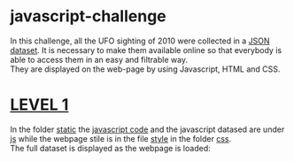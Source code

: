 # javascript-challenge
In this challenge, all the UFO sighting of 2010 were collected in a [JSON dataset](./UFO-level-1/static/js/data.js). It is necessary to make them available online so that everybody is able to access them in an easy and filtrable way. \
They are displayed on the web-page by using Javascript, HTML and CSS. 
# [LEVEL 1](./UFO-level-1/)
In the folder [static](./UFO-level-1/static/) the [javascript code](./UFO-level-1/static/js/app.js) and the javascript datased are under [js](./UFO-level-1/static/js/) while the webpage stile is in the file [style](./UFO-level-1/static/css/style.css) in the folder [css](./UFO-level-1/static/css/). \
The full dataset is displayed as the webpage is loaded:

